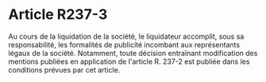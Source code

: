 # Article R237-3

Au cours de la liquidation de la société, le liquidateur accomplit, sous sa responsabilité, les formalités de publicité incombant aux représentants légaux de la société.   Notamment, toute décision entraînant modification des mentions publiées en application de l'article R. 237-2 est publiée dans les conditions prévues par cet article.